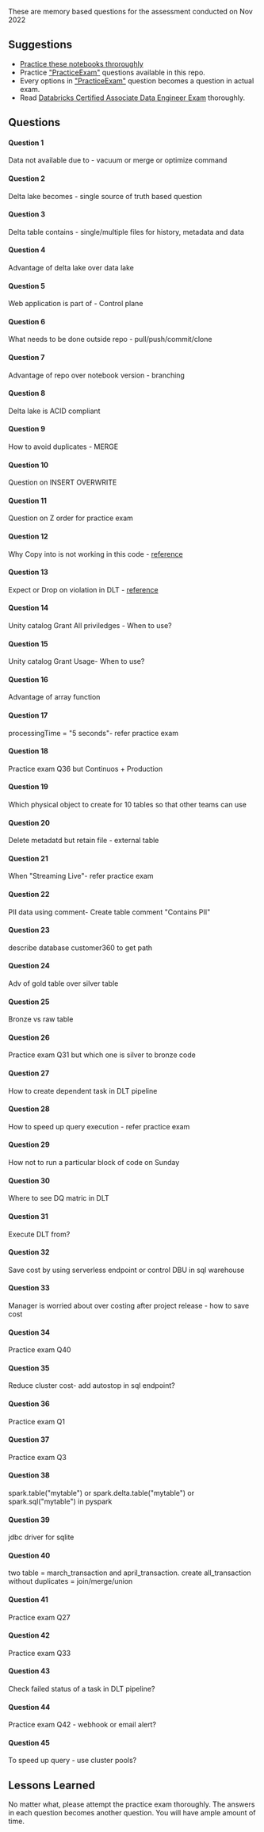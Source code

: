
These are memory based questions for the assessment conducted on Nov 2022


## Suggestions

- [Practice these notebooks throroughly](https://github.com/databricks-academy/data-engineering-with-databricks-english)
- Practice ["PracticeExam"](/PracticeExam-DataEngineerAssociate.pdf) questions available in this repo.
- Every options in ["PracticeExam"](/PracticeExam-DataEngineerAssociate.pdf) question becomes a question in actual exam.
- Read [Databricks Certified Associate Data Engineer Exam](/DatabricksCertifiedAssociateDataEngineerExam.pdf) thoroughly.



## Questions

#### Question 1
Data not available due to - vacuum or merge or optimize command
#### Question 2
Delta lake becomes - single source of truth based question
#### Question 3
Delta table contains - single/multiple files for history, metadata and data
#### Question 4
Advantage of delta lake over data lake
#### Question 5
Web application is part of - Control plane
#### Question 6
What needs to be done outside repo - pull/push/commit/clone
#### Question 7
Advantage of repo over notebook version - branching
#### Question 8
Delta lake is ACID compliant
#### Question 9
How to avoid duplicates - MERGE
#### Question 10
Question on INSERT OVERWRITE
#### Question 11
Question on Z order for practice exam
#### Question 12
Why Copy into is not working in this code - [reference](https://docs.databricks.com/sql/language-manual/delta-copy-into.html)
#### Question 13
Expect or Drop on violation in DLT - [reference](https://docs.databricks.com/workflows/delta-live-tables/delta-live-tables-expectations.html)
#### Question 14
Unity catalog Grant All priviledges - When to use?
#### Question 15
Unity catalog Grant Usage- When to use?
#### Question 16
Advantage of array function
#### Question 17
processingTime = "5 seconds"- refer practice exam
#### Question 18
Practice exam Q36 but Continuos + Production
#### Question 19
Which physical object to create for 10 tables so that other teams can use
#### Question 20
Delete metadatd but retain file - external table
#### Question 21
When "Streaming Live"- refer practice exam
#### Question 22
PII data using comment- Create table <tbl> comment "Contains PII"
#### Question 23
describe database customer360 to get path
#### Question 24
Adv of gold table over silver table
#### Question 25
Bronze vs raw table
#### Question 26
Practice exam Q31 but which one is silver to bronze code
#### Question 27
How to create dependent task in DLT pipeline
#### Question 28
How to speed up query execution - refer practice exam
#### Question 29
How not to run a particular block of code on Sunday
#### Question 30
Where to see DQ matric in DLT
#### Question 31
Execute DLT from?
#### Question 32
Save cost by using serverless endpoint or control DBU in sql warehouse
#### Question 33
Manager is worried about over costing after project release - how to save cost
#### Question 34
Practice exam Q40
#### Question 35
Reduce cluster cost- add autostop in sql endpoint?
#### Question 36
Practice exam Q1
#### Question 37
Practice exam Q3
#### Question 38
spark.table("mytable") or spark.delta.table("mytable") or spark.sql("mytable") in pyspark
#### Question 39
jdbc driver for sqlite
#### Question 40
two table = march_transaction and april_transaction. create all_transaction without duplicates = join/merge/union
#### Question 41
Practice exam Q27
#### Question 42
Practice exam Q33
#### Question 43
Check failed status of a task in DLT pipeline?
#### Question 44
Practice exam Q42 - webhook or email alert?
#### Question 45
To speed up query - use cluster pools?


## Lessons Learned

No matter what, please attempt the practice exam thoroughly. The answers in each question becomes another question. You will have ample amount of time.
